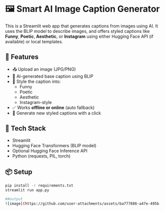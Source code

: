 # 🖼️ Smart AI Image Caption Generator

This is a Streamlit web app that generates captions from images using AI. It uses the BLIP model to describe images, and offers styled captions like **Funny**, **Poetic**, **Aesthetic**, or **Instagram** using either Hugging Face API (if available) or local templates.

## 🔧 Features

- 📤 Upload an image (JPG/PNG)
- 🧠 AI-generated base caption using BLIP
- 🎨 Style the caption into:
  - Funny
  - Poetic
  - Aesthetic
  - Instagram-style
- ✅ Works **offline or online** (auto fallback)
- 🔄 Generate new styled captions with a click

## 🚀 Tech Stack

- Streamlit
- Hugging Face Transformers (BLIP model)
- Optional Hugging Face Inference API
- Python (requests, PIL, torch)

## 📦 Setup

```bash
pip install -r requirements.txt
streamlit run app.py

##output
![image](https://github.com/user-attachments/assets/ba777886-a47e-495b-b4b0-7369efff9642)

